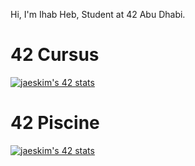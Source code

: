 Hi, I'm Ihab Heb, Student at 42 Abu Dhabi.

# 42 Cursus
[![jaeskim's 42 stats](https://badge42.herokuapp.com/api/stats/ihormi?cursus=42Cursus&privacyName=true)](https://github.com/JaeSeoKim/badge42)

# 42 Piscine
[![jaeskim's 42 stats](https://badge42.herokuapp.com/api/stats/ihormi?cursus=C%21Piscine)](https://github.com/JaeSeoKim/badge42)
